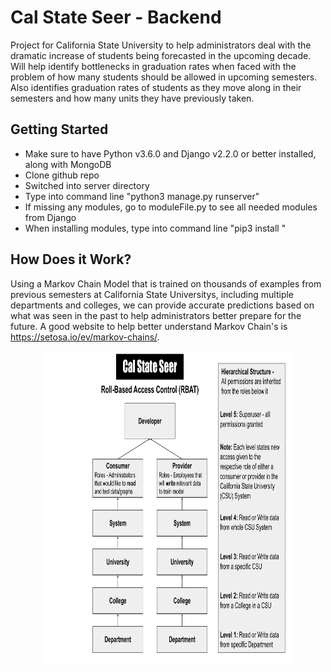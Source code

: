 # Cal State Seer - Backend
Project for California State University to help administrators deal with the dramatic increase of students being forecasted in the upcoming decade. Will help identify bottlenecks in graduation rates when faced with the problem of how many students should be allowed in upcoming semesters. Also identifies graduation rates of students as they move along in their semesters and how many units they have previously taken. 

## Getting Started
* Make sure to have Python v3.6.0 and Django v2.2.0 or better installed, along with MongoDB 
* Clone github repo
* Switched into server directory
* Type into command line "python3 manage.py runserver"
* If missing any modules, go to moduleFile.py to see all needed modules from Django
* When installing modules, type into command line "pip3 install <insert module name here>"
 
## How Does it Work?
Using a Markov Chain Model that is trained on thousands of examples from previous semesters at California State Universitys, including multiple departments and colleges, we can provide accurate predictions based on what was seen in the past to help administrators better prepare for the future. A good website to help better understand Markov Chain's is https://setosa.io/ev/markov-chains/.


<p align="center">
  <img width="400" height="500" src="Permission%20Hierarchy.pdf">
</p>

